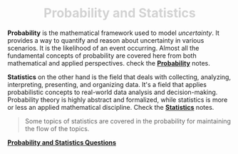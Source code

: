<h1 align="center" style="color: lightgrey"> Probability and Statistics </h1>

**Probability** is the mathematical framework used to model _uncertainty_. It provides a way to quantify and reason about uncertainty in various scenarios. It is the likelihood of an event occurring. Almost all the fundamental concepts of probability are covered here from both mathematical and applied perspectives. check the **[Probability](./Probability.md)** notes. 

**Statistics** on the other hand is the field that deals with collecting, analyzing, interpreting, presenting, and organizing data. It's a field that applies probabilistic concepts to real-world data analysis and decision-making. Probability theory is highly abstract and formalized, while statistics is more or less an applied mathematical discipline. Check the **[Statistics](./Statistics.md)** notes.

> Some topics of statistics are covered in the probability for maintaining the flow of the topics. 

**[Probability and Statistics Questions](./Questions.md)**